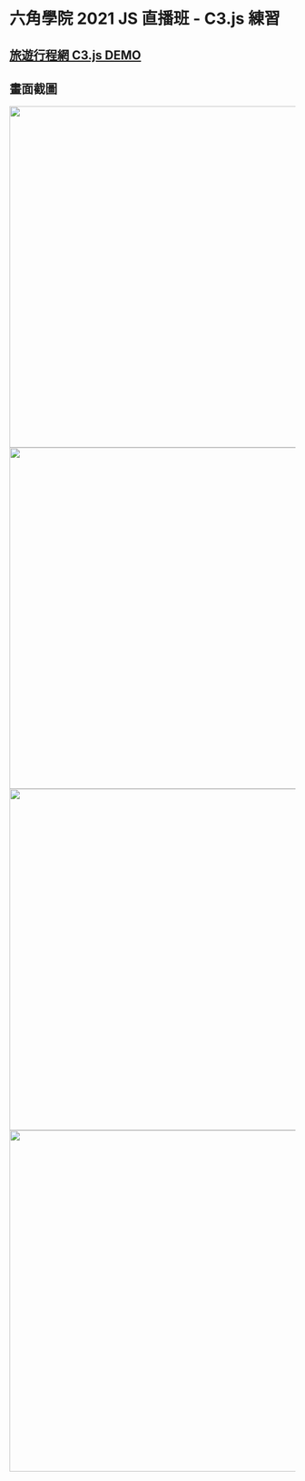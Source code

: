 # 六角學院 2021 JS 直播班 - C3.js 練習

## [旅遊行程網 C3.js DEMO](https://luckytiger66.github.io/JS2021-hexschool/week07/)


## 畫面截圖

<img src="https://i.imgur.com/RxMKCUv.png" width="600">
<img src="https://i.imgur.com/QgUY5l4.png" width="600">
<img src="https://i.imgur.com/ZKjv0pC.png" width="600">
<img src="https://i.imgur.com/3WTom7M.png" width="600">
